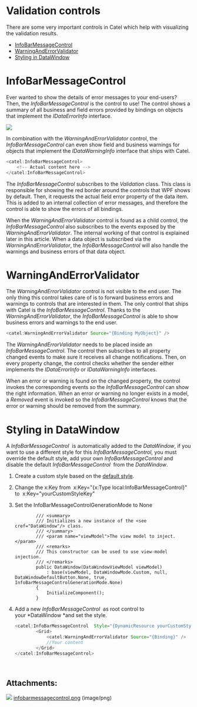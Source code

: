# Validation controls

There are some very important controls in Catel which help with visualizing the validation results.

-   [InfoBarMessageControl](#Validationcontrols-InfoBarMessageControl)
-   [WarningAndErrorValidator](#Validationcontrols-WarningAndErrorValidator)
-   [Styling in DataWindow](#Validationcontrols-StylinginDataWindow)

# InfoBarMessageControl

Ever wanted to show the details of error messages to your end-users? Then, the *InfoBarMessageControl* is the control to use! The control shows a summary of all business and field errors provided by bindings on objects that implement the *IDataErrorInfo* interface.

![](attachments/1900573/2195457.png)

In combination with the *WarningAndErrorValidator* control, the *InfoBarMessageControl* can even show field and business warnings for objects that implement the *IDataWarningInfo* interface that ships with Catel.

``` {.java data-syntaxhighlighter-params="brush: java; gutter: false; theme: Confluence" data-theme="Confluence" style="brush: java; gutter: false; theme: Confluence"}
<catel:InfoBarMessageControl>
    <!-- Actual content here -->
</catel:InfoBarMessageControl>
```

The *InfoBarMessageControl* subscribes to the *Validation* class. This class is responsible for showing the red border around the controls that WPF shows by default. Then, it requests the actual field error property of the data item. This is added to an internal collection of error messages, and therefore the control is able to show the errors of all bindings.

When the *WarningAndErrorValidator* control is found as a child control, the *InfoBarMessageControl* also subscribes to the events exposed by the *WarningAndErrorValidator*. The internal working of that control is explained later in this article. When a data object is subscribed via the *WarningAndErrorValidator*, the *InfoBarMessageControl* will also handle the warnings and business errors of that data object.

# WarningAndErrorValidator

The *WarningAndErrorValidator* control is not visible to the end user. The only thing this control takes care of is to forward business errors and warnings to controls that are interested in them. The only control that ships with Catel is the *InfoBarMessageControl*. Thanks to the *WarningAndErrorValidator*, the *InfoBarMessageControl* is able to show business errors and warnings to the end user.

``` {.java data-syntaxhighlighter-params="brush: java; gutter: false; theme: Confluence" data-theme="Confluence" style="brush: java; gutter: false; theme: Confluence"}
<catel:WarningAndErrorValidator Source="{Binding MyObject}" />
```

The *WarningAndErrorValidator* needs to be placed inside an *InfoBarMessageControl*. The control then subscribes to all property changed events to make sure it receives all change notifications. Then, on every property change, the control checks whether the sender either implements the *IDataErrorInfo* or *IDataWarningInfo* interfaces.

When an error or warning is found on the changed property, the control invokes the corresponding events so the *InfoBarMessageControl* can show the right information. When an error or warning no longer exists in a model, a *Removed* event is invoked so the *InfoBarMessageControl* knows that the error or warning should be removed from the summary.

# Styling in DataWindow

A *InfoBarMessageControl*  is automatically added to the *DataWindow*, if you want to use a different style for this *InfoBarMessageControl,* you must override the default style, add your own *InfoBarMessageControl* and disable the default *InfoBarMessageControl*  from the *DataWindow*.

1.  Create a custom style based on the [default style](https://github.com/Catel/Catel/blob/552fdff2990cbce9c963b94796dbe09b5fb52ee6/src/Catel.MVVM/Catel.MVVM.NET40/Themes/InfoBarMessageControl.generic.xaml).
2.  Change the x:Key from  x:Key="{x:Type local:InfoBarMessageControl}" to  x:Key="yourCustomStyleKey"
3.  Set the InfoBarMessageControlGenerationMode to None

    ``` {.c# data-syntaxhighlighter-params="brush: c#; gutter: false; theme: Confluence" data-theme="Confluence" style="brush: c#; gutter: false; theme: Confluence"}
            /// <summary>
            /// Initializes a new instance of the <see cref="DataWindow"/> class.
            /// </summary>
            /// <param name="viewModel">The view model to inject.</param>
            /// <remarks>
            /// This constructor can be used to use view-model injection.
            /// </remarks>
            public DataWindow(DataWindowViewModel viewModel)
                : base(viewModel, DataWindowMode.Custom, null, DataWindowDefaultButton.None, true, InfoBarMessageControlGenerationMode.None)
            {
                InitializeComponent();
            }
    ```

4.  Add a new *InfoBarMessageControl*  as root control to your *DataWindow *and set the style.

    ``` {.java data-syntaxhighlighter-params="brush: java; gutter: false; theme: Confluence" data-theme="Confluence" style="brush: java; gutter: false; theme: Confluence"}
    <catel:InfoBarMessageControl  Style="{DynamicResource yourCustomStyleKey}">
            <Grid>
                <catel:WarningAndErrorValidator Source="{Binding}" />
                //Your content 
            </Grid>
    </catel:InfoBarMessageControl>
    ```

 

## Attachments:

![](images/icons/bullet_blue.gif) [infobarmessagecontrol.png](attachments/1900573/2195457.png) (image/png)

